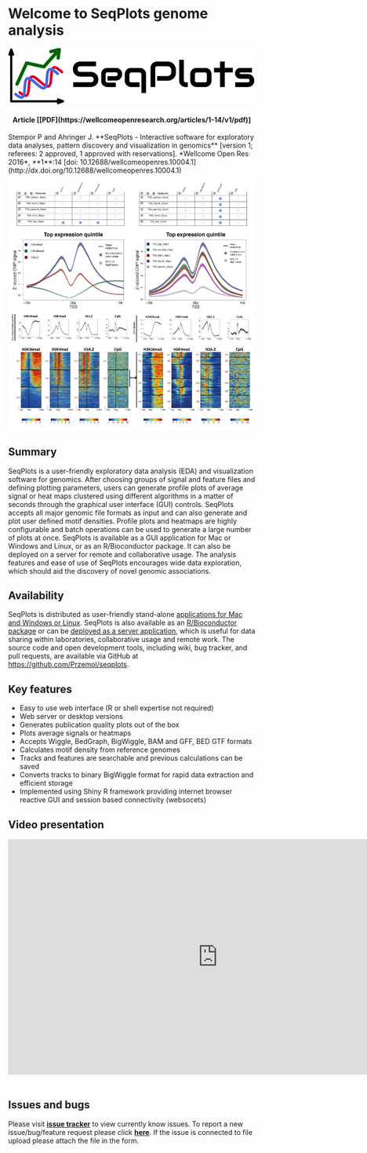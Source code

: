 Welcome to **SeqPlots** genome analysis 
=======================================
![Examples of Seq Plots interface and outputs](img/ico_full_color.png)
<h4 align="center">Article [[PDF](https://wellcomeopenresearch.org/articles/1-14/v1/pdf)]</h4>
Stempor P and Ahringer J. **SeqPlots - Interactive software for exploratory data analyses, pattern discovery and visualization in genomics** [version 1; referees: 2 approved, 1 approved with reservations]. *Wellcome Open Res 2016*, **1**:14 
[doi: 10.12688/wellcomeopenres.10004.1](http://dx.doi.org/10.12688/wellcomeopenres.10004.1)

![Examples of Seq Plots interface and outputs](img/SeqPlots_fig1_web.png)

Summary
-------
SeqPlots is a user-friendly exploratory data analysis (EDA) and visualization software for genomics. After choosing groups of signal and feature files and defining plotting parameters, users can generate profile plots of average signal or heat maps clustered using different algorithms in a matter of seconds through the graphical user interface (GUI) controls. SeqPlots accepts all major genomic file formats as input and can also generate and plot user defined motif densities. Profile plots and heatmaps are highly configurable and batch operations can be used to generate a large number of plots at once. SeqPlots is available as a GUI application for Mac or Windows and Linux, or as an R/Bioconductor package.  It can also be deployed on a server for remote and collaborative usage. The analysis features and ease of use of SeqPlots encourages wide data exploration, which should aid the discovery of novel genomic associations.

Availability
------------
SeqPlots is distributed as user-friendly stand-alone [applications for Mac and Windows or Linux](#installation---app-for-mac-win-and-linux). SeqPlots is also available as an [R/Bioconductor package](#installation---rbioconductor) or can be [deployed as a server application](#installation---server-deployment), which is useful for data sharing within laboratories, collaborative usage and remote work. The source code and open development tools, including wiki, bug tracker, and pull requests, are available via GitHub at https://github.com/Przemol/seqplots.


Key features
------------
- Easy to use web interface (R or shell expertise not required)
- Web server or desktop versions
-	Generates publication quality plots out of the box
-	Plots average signals or heatmaps
-	Accepts Wiggle, BedGraph, BigWiggle, BAM and GFF, BED GTF formats
-	Calculates motif density from reference genomes
-	Tracks and features are searchable and previous calculations can be saved
-	Converts tracks to binary BigWiggle format for rapid data extraction and efficient storage
-	Implemented using Shiny R framework providing internet browser reactive GUI and session based connectivity (websocets)

Video presentation
------------------
<div class="embed-responsive embed-responsive-16by9">
  <iframe width="853" height="480" src="https://www.youtube.com/embed/e29CMRriROM?VQ=HD720&amp;rel=0&amp;showinfo=0" frameborder="0" allowfullscreen></iframe>
</div>
<br />

Issues and bugs
---------------
Please visit [**issue tracker**](https://github.com/Przemol/seqplots/issues) to view currently know issues. To report a new issue/bug/feature request please click [**here**](https://github.com/Przemol/seqplots/issues/new). If the issue is connected to file upload please attach the file in the form.
